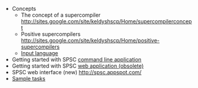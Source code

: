 * Concepts
  - The concept of a supercompiler
    <http://sites.google.com/site/keldyshscp/Home/supercompilerconcept>
  - Positive supercompilers
    <http://sites.google.com/site/keldyshscp/Home/positive-supercompilers>
  - [Input language](SimpleLazyFirstOrderLanguage.md)
* Getting started with SPSC [command line application](GettingStarted.md)
* Getting started with SPSC [web application (obsolete)](GettingStartedWeb.md)
* SPSC web interface (new) <http://spsc.appspot.com/>
* [Sample tasks](SampleTasks.md)
